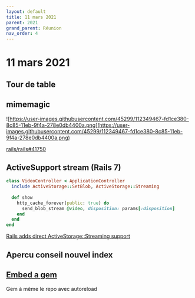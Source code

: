 ```yaml
---
layout: default
title: 11 mars 2021
parent: 2021
grand_parent: Réunion
nav_order: 4
---
```


# 11 mars 2021

## Tour de table

## mimemagic

![https://user-images.githubusercontent.com/45299/112349467-fd1ce380-8c85-11eb-9f4a-278e0db4400a.png](https://user-images.githubusercontent.com/45299/112349467-fd1ce380-8c85-11eb-9f4a-278e0db4400a.png)

[rails/rails#41750](https://github.com/rails/rails/issues/41750)

## ActiveSupport stream (Rails 7)

```ruby
class VideoController < ApplicationController
  include ActiveStorage::SetBlob, ActiveStorage::Streaming
  
  def show
    http_cache_forever(public: true) do
      send_blob_stream @video, disposition: params[:disposition]
    end
  end
end
```
[Rails adds direct ActiveStorage::Streaming support](https://blog.saeloun.com/2021/03/24/rails-adds-active-storage-streaming.html)

## Apercu conseil nouvel index

## [Embed a gem](https://format-express.dev/blog/embed-a-gem-in-a-rails-project-and-enable-autoreload)

Gem à même le repo avec autoreload
